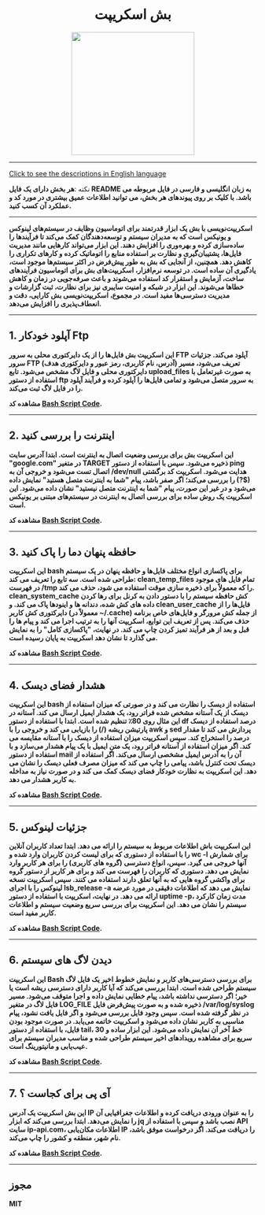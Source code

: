 <div align="center">

# بش اسکریپت
<img src="https://cloud.githubusercontent.com/assets/2059754/24601246/753a7f36-1858-11e7-9d6b-7a0e64fb27f7.png" height="250px" width="250px">

</div>

<hr>

[Click to see the descriptions in English language](README.md)

نکته :<b>هر بخش دارای یک فایل README به زبان انگلیسی و فارسی در فایل مربوطه می باشد. با کلیک بر روی پیوندهای هر بخش، می توانید اطلاعات عمیق بیشتری در مورد کد و عملکرد آن کسب کنید.<b/>
<hr>


اسکریپت‌نویسی با بش یک ابزار قدرتمند برای اتوماسیون وظایف در سیستم‌های لینوکس و یونیکس است که به مدیران سیستم و توسعه‌دهندگان کمک می‌کند تا فرآیندها را ساده‌سازی کرده و بهره‌وری را افزایش دهند. این ابزار می‌تواند کارهایی مانند مدیریت فایل‌ها، پشتیبان‌گیری و نظارت بر استفاده منابع را اتوماتیک کرده و کارهای تکراری را کاهش دهد. همچنین، از آنجایی که بش به طور پیش‌فرض در اکثر سیستم‌ها موجود است، یادگیری آن ساده است. در توسعه نرم‌افزار، اسکریپت‌های بش برای اتوماسیون فرآیندهای ساخت، آزمایش و استقرار کد استفاده می‌شوند و باعث صرفه‌جویی در زمان و کاهش خطاها می‌شوند. این ابزار در شبکه و امنیت سایبری نیز برای نظارت، ثبت گزارشات و مدیریت دسترسی‌ها مفید است. در مجموع، اسکریپت‌نویسی بش کارایی، دقت و انعطاف‌پذیری را افزایش می‌دهد.

<hr>

## 1. آپلود خودکار Ftp
این اسکریپت بش فایل‌ها را از یک دایرکتوری محلی به سرور FTP آپلود می‌کند. جزئیات سرور FTP (آدرس، نام کاربری، رمز عبور و دایرکتوری هدف) تعریف می‌شود، مسیر دایرکتوری محلی و فایل لاگ مشخص می‌شود. تابع upload_files به صورت غیرتعامل با استفاده از دستور ftp به سرور متصل می‌شود و تمامی فایل‌ها را آپلود کرده و فرآیند آپلود را در فایل لاگ ثبت می‌کند.

مشاهده کد <b>[Bash Script Code](BashScript/AutoFtpUpload/AutoFtpUploadPersian.sh)</b>.
<hr>

## 2. اینترنت را بررسی کنید
این اسکریپت بش برای بررسی وضعیت اتصال به اینترنت است. ابتدا آدرس سایت "google.com" در متغیر TARGET ذخیره می‌شود. سپس با استفاده از دستور ping اتصال تست می‌شود و خروجی آن به /dev/null هدایت می‌شود. اسکریپت کد برگشتی ($?) را بررسی می‌کند؛ اگر صفر باشد، پیام "شما به اینترنت متصل هستید" نمایش داده می‌شود و در غیر این صورت، پیام "شما به اینترنت متصل نیستید" نشان داده می‌شود. این اسکریپت یک روش ساده برای بررسی اتصال به اینترنت در سیستم‌های مبتنی بر یونیکس است.

مشاهده کد <b>[Bash Script Code](BashScript/CheckInternet/CheckInternetPersian.sh)</b>.
<hr>

## 3. حافظه پنهان دما را پاک کنید
این اسکریپت bash برای پاکسازی انواع مختلف فایل‌ها و حافظه پنهان در یک سیستم طراحی شده است. سه تابع را تعریف می کند: clean_temp_files تمام فایل های موجود در فهرست /tmp را که معمولاً برای ذخیره سازی موقت استفاده می شود، حذف می کند. clean_system_cache کش حافظه سیستم را با دستور دادن به کرنل برای رها کردن داده های کش شده، دندانه ها و اینودها پاک می کند. و clean_user_cache فایل‌ها را از دایرکتوری کش کاربر (معمولاً در ~/.cache) از جمله کش مرورگر و فایل‌های خاص برنامه حذف می‌کند. پس از تعریف این توابع، اسکریپت آنها را به ترتیب اجرا می کند و پیام ها را قبل و بعد از هر فرآیند تمیز کردن چاپ می کند. در نهایت، "پاکسازی کامل" را به نمایش می گذارد تا نشان دهد اسکریپت به پایان رسیده است.

مشاهده کد <b>[Bash Script Code](BashScript/CleanupTempCache/cleanupTempCachePersian.sh)</b>.
<hr>

## 4. هشدار فضای دیسک
این اسکریپت bash استفاده از دیسک را نظارت می کند و در صورتی که میزان استفاده از دیسک از یک آستانه مشخص شده فراتر رود، یک هشدار ایمیل ارسال می کند. آستانه در این مثال روی 80٪ تنظیم شده است. ابتدا با استفاده از دستور df درصد استفاده از دیسک پارتیشن ریشه (/) را بازیابی می کند و خروجی را با awk و sed پردازش می کند تا مقدار درصد را استخراج کند. سپس اسکریپت میزان استفاده از دیسک را با آستانه مقایسه می کند. اگر میزان استفاده از آستانه فراتر رود، یک متن ایمیل با یک پیام هشدار می‌سازد و با استفاده از دستور mail آن را به آدرس ایمیل مشخصی ارسال می‌کند. اگر استفاده از دیسک تحت کنترل باشد، پیامی را چاپ می کند که میزان مصرف فعلی دیسک را نشان می دهد. این اسکریپت به نظارت خودکار فضای دیسک کمک می کند و در صورت نیاز به مداخله به کاربر هشدار می دهد.

مشاهده کد <b>[Bash Script Code](BashScript/DiskSpaceAlert/DiskSpaceAlertPersian.sh)</b>.
<hr>

## 5. جزئیات لینوکس
این اسکریپت باش اطلاعات مربوط به سیستم را ارائه می دهد. ابتدا تعداد کاربران آنلاین را با استفاده از دستوری که برای لیست کردن کاربران وارد شده و wc -l برای شمارش آنها خروجی می گیرد. سپس، انواع دسترسی (گروه های کاربری) را برای هر کاربر وارد نمایش می دهد. دستوری که کاربران را فهرست می کند و برای هر کاربر از دستور گروه برای واکشی گروه هایی که به آنها تعلق دارند استفاده می کنند. سپس اسکریپت نسخه لینوکس را با اجرای lsb_release -a نمایش می دهد که اطلاعات دقیقی در مورد عرضه ارائه می دهد. در نهایت، اسکریپت با استفاده از دستور uptime -p، مدت زمان کارکرد سیستم را نشان می دهد. این اسکریپت برای بررسی سریع وضعیت سیستم و اطلاعات کاربر مفید است.

مشاهده کد <b>[Bash Script Code](BashScript/LinuxDetails/LinuxDetailsPersian.sh)</b>.
<hr>

## 6. دیدن لاگ های سیستم
این اسکریپت Bash برای بررسی دسترسی‌های کاربر و نمایش خطوط اخیر یک فایل لاگ سیستم طراحی شده است. ابتدا بررسی می‌کند که آیا کاربر دارای دسترسی ریشه است یا خیر؛ اگر دسترسی نداشته باشد، پیام خطایی نمایش داده و اجرا متوقف می‌شود. مسیر فایل لاگ در متغیر LOG_FILE ذخیره شده و به صورت پیش‌فرض فایل /var/log/syslog در نظر گرفته شده است. سپس وجود فایل بررسی می‌شود و اگر فایل یافت نشود، پیام مناسبی به کاربر نشان داده می‌شود و اسکریپت خاتمه می‌یابد. در صورت موجود بودن فایل، با استفاده از دستور tail، 30 خط آخر آن نمایش داده می‌شود. این ابزار ساده و سریع برای مشاهده رویدادهای اخیر سیستم طراحی شده و مناسب مدیران سیستم برای عیب‌یابی و مانیتورینگ است.

مشاهده کد <b>[Bash Script Code](BashScript/ViewSyslog/ViewSyslogPersian.sh)</b>.

<hr>

## 7. آی پی برای کجاست ؟ 
این بش اسکریپت یک آدرس IP را به عنوان ورودی دریافت کرده و اطلاعات جغرافیایی آن را نمایش می‌دهد. ابتدا بررسی می‌کند که ابزار jq نصب باشد و سپس با استفاده از API سایت ip-api.com، اطلاعات مکان‌یابی IP را دریافت می‌کند. اگر درخواست موفق باشد، نام شهر، منطقه و کشور را چاپ می‌کند.

مشاهده کد <b>[Bash Script Code](BashScript/whereIP/whereIPPersian.sh)</b>.

<hr>

## مجوز

MIT

